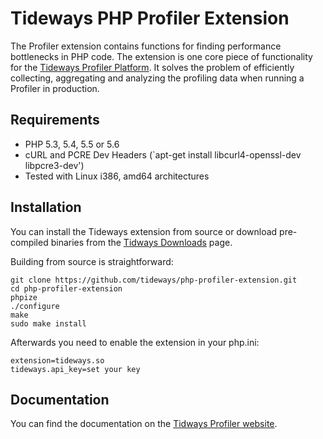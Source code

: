 # Tideways PHP Profiler Extension

The Profiler extension contains functions for finding performance bottlenecks
in PHP code. The extension is one core piece of functionality for the [Tideways
Profiler Platform](https://tideways.io). It solves the problem of efficiently
collecting, aggregating and analyzing the profiling data when running a
Profiler in production.

## Requirements

- PHP 5.3, 5.4, 5.5 or 5.6
- cURL and PCRE Dev Headers (`apt-get install libcurl4-openssl-dev libpcre3-dev')
- Tested with Linux i386, amd64 architectures

## Installation

You can install the Tideways extension from source or download 
pre-compiled binaries from the [Tidways Downloads](https://tideways.io/profiler/downloads) page.

Building from source is straightforward:

    git clone https://github.com/tideways/php-profiler-extension.git
    cd php-profiler-extension
    phpize
    ./configure
    make
    sudo make install

Afterwards you need to enable the extension in your php.ini:

    extension=tideways.so
    tideways.api_key=set your key

## Documentation

You can find the documentation on the [Tidways Profiler
website](https://tideways.io/profiler/docs/setup/profiler-php-pecl-extension).

